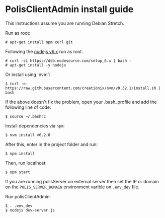 # PolisClientAdmin install guide

This instructions assume you are running Debian Stretch.

Run as root:

    # apt-get install npm curl git

Following the [nodejs v6.x](https://github.com/nodesource/distributions#deb)
run as root.

    # curl -sL https://deb.nodesource.com/setup_6.x | bash -
    # apt-get install -y nodejs

Or install using 'nvm':

	$ curl -o- https://raw.githubusercontent.com/creationix/nvm/v0.32.1/install.sh | bash

If the above doesn't fix the problem, open your .bash_profile and add the following line of code:

	$ source ~/.bashrc

Install dependencies via `npm`:

    $ nvm install v6.2.0
 
 After this, enter in the project folder and run:
 	
 	$ npm install

 Then, run localhost:
 	
 	$ npm start

If you are running polisServer on external server then set the IP or domain on
the `POLIS_SERVER_DOMAIN` environment varible on `.env_dev` file.

Run polisClientAdmin:

    $ . .env_dev
    $ nodejs dev-server.js
